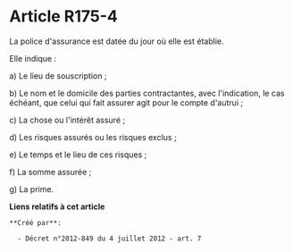 # Article R175-4

La police d'assurance est datée du jour où elle est établie. 

Elle indique : 

a) Le lieu de souscription ; 

b) Le nom et le domicile des parties contractantes, avec l'indication, le cas échéant, que celui qui fait assurer agit pour
le compte d'autrui ; 

c) La chose ou l'intérêt assuré ; 

d) Les risques assurés ou les risques exclus ; 

e) Le temps et le lieu de ces risques ; 

f) La somme assurée ; 

g) La prime.

**Liens relatifs à cet article**

	**Créé par**:

	  - Décret n°2012-849 du 4 juillet 2012 - art. 7
